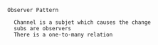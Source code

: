 
      Observer Pattern

        Channel is a subjet which causes the change
        subs are observers
        There is a one-to-many relation
